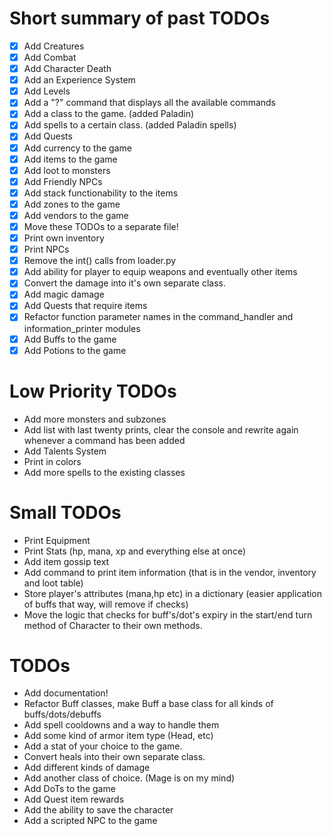 # Short summary of past TODOs
- [x] Add Creatures
- [x] Add Combat
- [x] Add Character Death
- [x] Add an Experience System
- [x] Add Levels
- [x] Add a "?" command that displays all the available commands
- [x] Add a class to the game. (added Paladin)
- [x] Add spells to a certain class. (added Paladin spells)
- [x] Add Quests
- [x] Add currency to the game
- [x] Add items to the game
- [x] Add loot to monsters
- [x] Add Friendly NPCs
- [x] Add stack functionability to the items
- [x] Add zones to the game
- [x] Add vendors to the game
- [x] Move these TODOs to a separate file!
- [x] Print own inventory
- [x] Print NPCs
- [x] Remove the int() calls from loader.py
- [x] Add ability for player to equip weapons and eventually other items
- [x] Convert the damage into it's own separate class.
- [x] Add magic damage
- [x] Add Quests that require items
- [x] Refactor function parameter names in the command_handler and information_printer modules
- [x] Add Buffs to the game
- [x] Add Potions to the game

# Low Priority TODOs
- Add more monsters and subzones
- Add list with last twenty prints, clear the console and rewrite again whenever a command has been added
- Add Talents System
- Print in colors
- Add more spells to the existing classes

# Small TODOs
- Print Equipment
- Print Stats (hp, mana, xp and everything else at once)
- Add item gossip text
- Add command to print item information (that is in the vendor, inventory and loot table)
- Store player's attributes (mana,hp etc) in a dictionary (easier application of buffs that way, will remove if checks)
- Move the logic that checks for buff's/dot's expiry in the start/end turn method of Character to their own methods.
# TODOs
- Add documentation!
- Refactor Buff classes, make Buff a base class for all kinds of buffs/dots/debuffs
- Add spell cooldowns and a way to handle them
- Add some kind of armor item type (Head, etc)
- Add a stat of your choice to the game.
- Convert heals into their own separate class.
- Add different kinds of damage
- Add another class of choice. (Mage is on my mind)
- Add DoTs to the game
- Add Quest item rewards
- Add the ability to save the character
- Add a scripted NPC to the game